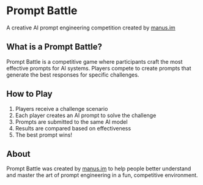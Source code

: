 # Prompt Battle

A creative AI prompt engineering competition created by [manus.im](https://manus.im)

## What is a Prompt Battle?

Prompt Battle is a competitive game where participants craft the most effective prompts for AI systems. Players compete to create prompts that generate the best responses for specific challenges.

## How to Play

1. Players receive a challenge scenario
2. Each player creates an AI prompt to solve the challenge
3. Prompts are submitted to the same AI model
4. Results are compared based on effectiveness
5. The best prompt wins!

## About

Prompt Battle was created by [manus.im](https://manus.im) to help people better understand and master the art of prompt engineering in a fun, competitive environment.
